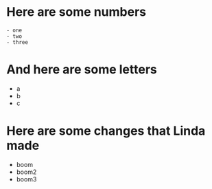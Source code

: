 # Here are some numbers
    - one
    - two
    - three

# And here are some letters
  - a
  - b
  - c

# Here are some changes that Linda made
  - boom
  - boom2
  - boom3
